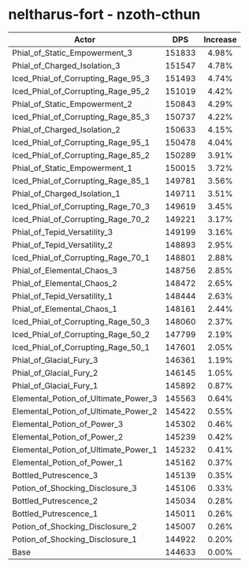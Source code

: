 # neltharus-fort - nzoth-cthun
| Actor | DPS | Increase |
|---|:---:|:---:|
|Phial_of_Static_Empowerment_3|151833|4.98%|
|Phial_of_Charged_Isolation_3|151547|4.78%|
|Iced_Phial_of_Corrupting_Rage_95_3|151493|4.74%|
|Iced_Phial_of_Corrupting_Rage_95_2|151019|4.42%|
|Phial_of_Static_Empowerment_2|150843|4.29%|
|Iced_Phial_of_Corrupting_Rage_85_3|150737|4.22%|
|Phial_of_Charged_Isolation_2|150633|4.15%|
|Iced_Phial_of_Corrupting_Rage_95_1|150478|4.04%|
|Iced_Phial_of_Corrupting_Rage_85_2|150289|3.91%|
|Phial_of_Static_Empowerment_1|150015|3.72%|
|Iced_Phial_of_Corrupting_Rage_85_1|149781|3.56%|
|Phial_of_Charged_Isolation_1|149711|3.51%|
|Iced_Phial_of_Corrupting_Rage_70_3|149619|3.45%|
|Iced_Phial_of_Corrupting_Rage_70_2|149221|3.17%|
|Phial_of_Tepid_Versatility_3|149199|3.16%|
|Phial_of_Tepid_Versatility_2|148893|2.95%|
|Iced_Phial_of_Corrupting_Rage_70_1|148801|2.88%|
|Phial_of_Elemental_Chaos_3|148756|2.85%|
|Phial_of_Elemental_Chaos_2|148472|2.65%|
|Phial_of_Tepid_Versatility_1|148444|2.63%|
|Phial_of_Elemental_Chaos_1|148161|2.44%|
|Iced_Phial_of_Corrupting_Rage_50_3|148060|2.37%|
|Iced_Phial_of_Corrupting_Rage_50_2|147799|2.19%|
|Iced_Phial_of_Corrupting_Rage_50_1|147601|2.05%|
|Phial_of_Glacial_Fury_3|146361|1.19%|
|Phial_of_Glacial_Fury_2|146145|1.05%|
|Phial_of_Glacial_Fury_1|145892|0.87%|
|Elemental_Potion_of_Ultimate_Power_3|145563|0.64%|
|Elemental_Potion_of_Ultimate_Power_2|145422|0.55%|
|Elemental_Potion_of_Power_3|145302|0.46%|
|Elemental_Potion_of_Power_2|145239|0.42%|
|Elemental_Potion_of_Ultimate_Power_1|145232|0.41%|
|Elemental_Potion_of_Power_1|145162|0.37%|
|Bottled_Putrescence_3|145139|0.35%|
|Potion_of_Shocking_Disclosure_3|145106|0.33%|
|Bottled_Putrescence_2|145034|0.28%|
|Bottled_Putrescence_1|145011|0.26%|
|Potion_of_Shocking_Disclosure_2|145007|0.26%|
|Potion_of_Shocking_Disclosure_1|144922|0.20%|
|Base|144633|0.00%|
